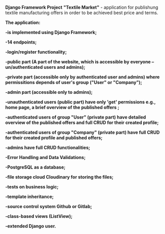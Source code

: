 **Django Framework Project**
**"Textile Market"** - application for publishung textile manufacturing offers in order to be achieved best price and terms.

**The application:**

**-is implemented using Django Framework;**

**-14 endpoints;**

**-login/register functionality;**

**-public part (A part of the website, which is accessible by everyone – un/authenticated users and admins);**

**-private part (accessible only by authenticated user and admins) where permissitions depends of user's group ("User" or "Company");**

**-admin part (accessible only to admins);**

**-unauthenticated users (public part) have only 'get' permissions e.g., home page, a brief overview of the published offers ;**

**-authenticated users of group "User" (private part) have detailed overview of the published offers and full CRUD for their created profile;**

**-authenticated users of group "Company" (private part) have full CRUD for their created profile and published offers;**

**-admins have full CRUD functionalities;**

**-Error Handling and Data Validations;**

**-PostgreSQL as a database;**

**-file storage cloud Cloudinary for storing the files;**

**-tests on business logic;**

**-template inheritance;**

**-source control system Github or Gitlab;**

**-class-based views (ListView);**

**-extended Django user.**

